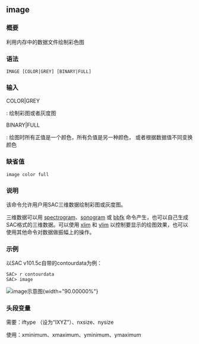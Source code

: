 ## image 

### 概要

利用内存中的数据文件绘制彩色图

### 语法

``` {.bash}
IMAGE [COLOR|GREY] [BINARY|FULL]
```

### 输入

COLOR|GREY

:   绘制彩图或者灰度图

BINARY|FULL

:   绘图时所有正值是一个颜色，所有负值是另一种颜色，
    或者根据数据值不同变换颜色

### 缺省值

``` {.bash}
image color full
```

### 说明

该命令允许用户用SAC三维数据绘制彩图或灰度图。

三维数据可以用
[spectrogram](/commands/spectrogram.md)、[sonogram](/commands/sonogram.md)
或 [bbfk](/commands/bbfk.md)
命令产生，也可以自己生成SAC格式的三维数据。可以使用
[xlim](/commands/xlim.md) 和 [ylim](/commands/ylim.md)
以控制要显示的绘图效果，也可以 使用其他命令对数据做振幅上的操作。

### 示例

以SAC v101.5c自带的contourdata为例：

``` {.bash}
SAC> r contourdata
SAC> image
```

![image示意图](image){width="90.00000%"}

### 头段变量

需要：iftype （设为“IXYZ”）、nxsize、nysize

使用：xminimum、xmaximum、yminimum、ymaximum
